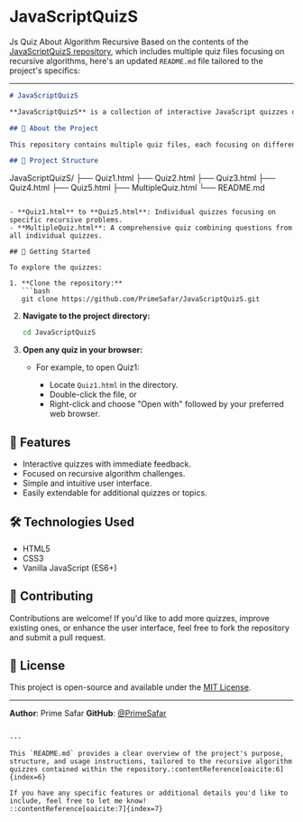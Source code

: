 # JavaScriptQuizS
Js Quiz About Algorithm Recursive 
Based on the contents of the [JavaScriptQuizS repository](https://github.com/PrimeSafar/JavaScriptQuizS), which includes multiple quiz files focusing on recursive algorithms, here's an updated `README.md` file tailored to the project's specifics:

---

```markdown
# JavaScriptQuizS

**JavaScriptQuizS** is a collection of interactive JavaScript quizzes designed to test and enhance your understanding of recursive algorithms. Each quiz presents a unique challenge, encouraging learners to apply recursive thinking in problem-solving.

## 🧠 About the Project

This repository contains multiple quiz files, each focusing on different aspects of recursion in JavaScript. The quizzes are structured to provide immediate feedback, helping users grasp the concepts effectively.

## 📁 Project Structure

```

JavaScriptQuizS/
├── Quiz1.html
├── Quiz2.html
├── Quiz3.html
├── Quiz4.html
├── Quiz5.html
├── MultipleQuiz.html
└── README.md

````

- **Quiz1.html** to **Quiz5.html**: Individual quizzes focusing on specific recursive problems.
- **MultipleQuiz.html**: A comprehensive quiz combining questions from all individual quizzes.

## 🚀 Getting Started

To explore the quizzes:

1. **Clone the repository:**
   ```bash
   git clone https://github.com/PrimeSafar/JavaScriptQuizS.git
````

2. **Navigate to the project directory:**

   ```bash
   cd JavaScriptQuizS
   ```

3. **Open any quiz in your browser:**

   * For example, to open Quiz1:

     * Locate `Quiz1.html` in the directory.
     * Double-click the file, or
     * Right-click and choose "Open with" followed by your preferred web browser.

## 🎯 Features

* Interactive quizzes with immediate feedback.
* Focused on recursive algorithm challenges.
* Simple and intuitive user interface.
* Easily extendable for additional quizzes or topics.

## 🛠️ Technologies Used

* HTML5
* CSS3
* Vanilla JavaScript (ES6+)

## 🤝 Contributing

Contributions are welcome! If you'd like to add more quizzes, improve existing ones, or enhance the user interface, feel free to fork the repository and submit a pull request.

## 📄 License

This project is open-source and available under the [MIT License](LICENSE).

---

**Author**: Prime Safar
**GitHub**: [@PrimeSafar](https://github.com/PrimeSafar)

```

---

This `README.md` provides a clear overview of the project's purpose, structure, and usage instructions, tailored to the recursive algorithm quizzes contained within the repository.:contentReference[oaicite:6]{index=6}

If you have any specific features or additional details you'd like to include, feel free to let me know!
::contentReference[oaicite:7]{index=7}
 
```
